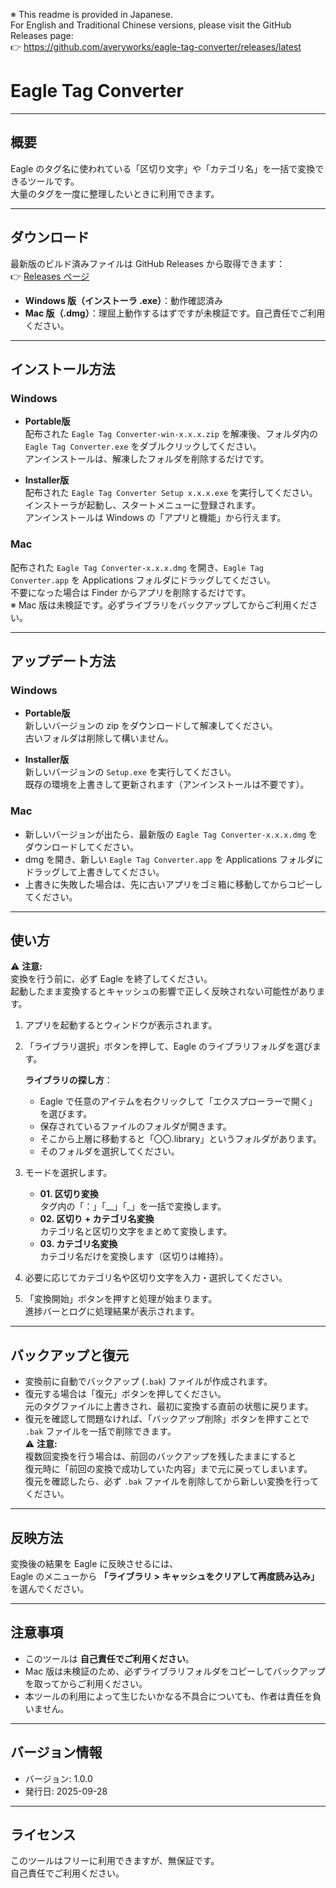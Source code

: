 ※ This readme is provided in Japanese.  
For English and Traditional Chinese versions, please visit the GitHub Releases page:  
👉 https://github.com/averyworks/eagle-tag-converter/releases/latest

# Eagle Tag Converter


---

## 概要
Eagle のタグ名に使われている「区切り文字」や「カテゴリ名」を一括で変換できるツールです。  
大量のタグを一度に整理したいときに利用できます。

---

## ダウンロード
最新版のビルド済みファイルは GitHub Releases から取得できます：  
👉 [Releases ページ](https://github.com/averyworks/eagle-tag-converter/releases/latest)

- **Windows 版（インストーラ .exe）**：動作確認済み  
- **Mac 版（.dmg）**：理屈上動作するはずですが未検証です。自己責任でご利用ください。  

---

## インストール方法

### Windows
- **Portable版**  
  配布された `Eagle Tag Converter-win-x.x.x.zip` を解凍後、フォルダ内の `Eagle Tag Converter.exe` をダブルクリックしてください。  
  アンインストールは、解凍したフォルダを削除するだけです。  

- **Installer版**  
  配布された `Eagle Tag Converter Setup x.x.x.exe` を実行してください。  
  インストーラが起動し、スタートメニューに登録されます。  
  アンインストールは Windows の「アプリと機能」から行えます。  


### Mac
配布された `Eagle Tag Converter-x.x.x.dmg` を開き、`Eagle Tag Converter.app` を Applications フォルダにドラッグしてください。  
不要になった場合は Finder からアプリを削除するだけです。  
※ Mac 版は未検証です。必ずライブラリをバックアップしてからご利用ください。  

---

## アップデート方法

### Windows
- **Portable版**  
  新しいバージョンの zip をダウンロードして解凍してください。  
  古いフォルダは削除して構いません。  

- **Installer版**  
  新しいバージョンの `Setup.exe` を実行してください。  
  既存の環境を上書きして更新されます（アンインストールは不要です）。  

### Mac
- 新しいバージョンが出たら、最新版の `Eagle Tag Converter-x.x.x.dmg` をダウンロードしてください。  
- dmg を開き、新しい `Eagle Tag Converter.app` を Applications フォルダにドラッグして上書きしてください。  
- 上書きに失敗した場合は、先に古いアプリをゴミ箱に移動してからコピーしてください。  
 

---

## 使い方

⚠ **注意:**  
変換を行う前に、必ず Eagle を終了してください。  
起動したまま変換するとキャッシュの影響で正しく反映されない可能性があります。
1. アプリを起動するとウィンドウが表示されます。  

2. 「ライブラリ選択」ボタンを押して、Eagle のライブラリフォルダを選びます。  

   **ライブラリの探し方**：  
   - Eagle で任意のアイテムを右クリックして「エクスプローラーで開く」を選びます。  
   - 保存されているファイルのフォルダが開きます。  
   - そこから上層に移動すると「〇〇.library」というフォルダがあります。  
   - そのフォルダを選択してください。  

3. モードを選択します。  
   - **01. 区切り変換**  
     タグ内の「：」「__」「_」を一括で変換します。  
   - **02. 区切り + カテゴリ名変換**  
     カテゴリ名と区切り文字をまとめて変換します。  
   - **03. カテゴリ名変換**  
     カテゴリ名だけを変換します（区切りは維持）。  

4. 必要に応じてカテゴリ名や区切り文字を入力・選択してください。  

5. 「変換開始」ボタンを押すと処理が始まります。  
   進捗バーとログに処理結果が表示されます。  

---

## バックアップと復元
- 変換前に自動でバックアップ (`.bak`) ファイルが作成されます。  
- 復元する場合は「復元」ボタンを押してください。  
  元のタグファイルに上書きされ、最初に変換する直前の状態に戻ります。  
- 復元を確認して問題なければ、「バックアップ削除」ボタンを押すことで `.bak` ファイルを一括で削除できます。  
⚠ **注意:**  
複数回変換を行う場合は、前回のバックアップを残したままにすると  
復元時に「前回の変換で成功していた内容」まで元に戻ってしまいます。  
復元を確認したら、必ず `.bak` ファイルを削除してから新しい変換を行ってください。


---

## 反映方法
変換後の結果を Eagle に反映させるには、  
Eagle のメニューから **「ライブラリ > キャッシュをクリアして再度読み込み」** を選んでください。  

---

## 注意事項
- このツールは **自己責任でご利用ください**。  
- Mac 版は未検証のため、必ずライブラリフォルダをコピーしてバックアップを取ってからご利用ください。  
- 本ツールの利用によって生じたいかなる不具合についても、作者は責任を負いません。  

---

## バージョン情報
- バージョン: 1.0.0  
- 発行日: 2025-09-28  

---

## ライセンス
このツールはフリーに利用できますが、無保証です。  
自己責任でご利用ください。  
